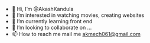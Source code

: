 - 👋 Hi, I’m @AkashKandula
- 👀 I’m interested in watching movies, creating websites
- 🌱 I’m currently learning front end
- 💞️ I’m looking to collaborate on ...
- 📫 How to reach me mail me akmech061@gmail.com

<!---
AkashKandula/AkashKandula is a ✨ special ✨ repository because its `README.md` (this file) appears on your GitHub profile.
You can click the Preview link to take a look at your changes.
--->
